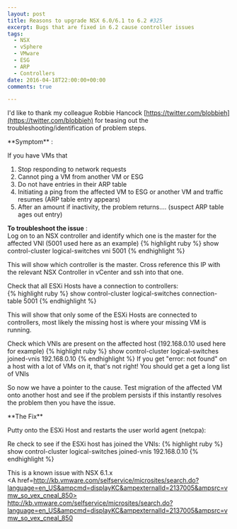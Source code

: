 ```yaml
---
layout: post
title: Reasons to upgrade NSX 6.0/6.1 to 6.2 #325
excerpt: Bugs that are fixed in 6.2 cause controller issues
tags: 
  - NSX
  - vSphere
  - VMware
  - ESG
  - ARP
  - Controllers
date: 2016-04-18T22:00:00+00:00
comments: true

---
```


I'd like to thank my colleague Robbie Hancock [https://twitter.com/blobbieh](https://twitter.com/blobbieh) for teasing out the troubleshooting/identification of problem steps.
<P></P>
**Symptom** :

If you have VMs that

1. Stop responding to network requests
2. Cannot ping a VM from another VM or ESG
3. Do not have entries in their ARP table
4. Initiating a ping from the affected VM to ESG or another VM and traffic resumes (ARP table entry appears)
5. After an amount if inactivity, the problem returns.... (suspect ARP table ages out entry)


**To troubleshoot the issue** :  
Log on to an NSX controller and identify which one is the master for the affected VNI (5001 used here as an example)
{% highlight ruby %}
show control-cluster logical-switches vni 5001
{% endhighlight %}

This will show which controller is the master.  Cross reference this IP with the relevant NSX Controller in vCenter and ssh into that one.  
 
Check that all ESXi Hosts have a connection to controllers:  
{% highlight ruby %}
show control-cluster logical-switches connection-table 5001
{% endhighlight %}

This will show that only some of the ESXi Hosts are connected to controllers, most likely the missing host is where your missing VM is running.

Check which VNIs are present on the affected host (192.168.0.10 used here for example)
{% highlight ruby %}
show control-cluster logical-switches joined-vnis 192.168.0.10
{% endhighlight %}
If you get "error: not found" on a host with a lot of VMs on it, that's not right!  You should get a get a long list of VNIs

So now we have a pointer to the cause.  Test migration of the affected VM onto another host and see if the problem persists if this instantly resolves the problem then you have the issue.
<P></P>
**The Fix**

Putty onto the ESXi Host and restarts the user world agent (netcpa):

Re check to see if the ESXi host has joined the VNIs:
{% highlight ruby %}
show control-cluster logical-switches joined-vnis 192.168.0.10
{% endhighlight %}

 

This is a known issue with NSX 6.1.x  
<A href=http://kb.vmware.com/selfservice/microsites/search.do?language=en_US&ampcmd=displayKC&ampexternalId=2137005&ampsrc=vmw_so_vex_cneal_850>
http://kb.vmware.com/selfservice/microsites/search.do?language=en_US&ampcmd=displayKC&ampexternalId=2137005&ampsrc=vmw_so_vex_cneal_850</A>
